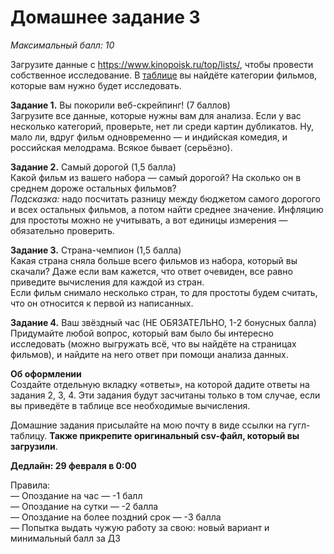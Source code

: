 # Домашнее задание 3
*Максимальный балл: 10*

Загрузите данные с https://www.kinopoisk.ru/top/lists/, чтобы провести собственное исследование. В [таблице](https://docs.google.com/spreadsheets/d/1hgP0StRylT0XtmnPFtdvxuHq05vNeub88nNxdPbnMEQ/edit?usp=sharing) вы найдёте категории фильмов, которые вам нужно будет исследовать.

**Задание 1.** Вы покорили веб-скрейпинг! (7 баллов) <br>
Загрузите все данные, которые нужны вам для анализа. Если у вас несколько категорий, проверьте, нет ли среди картин дубликатов. Ну, мало ли, вдруг фильм одновременно — и индийская комедия, и российская мелодрама. Всякое бывает (серьёзно). <br>

**Задание 2.** Самый дорогой (1,5 балла) <br>
Какой фильм из вашего набора — самый дорогой? На сколько он в среднем дороже остальных фильмов? <br>
*Подсказка:* надо посчитать разницу между бюджетом самого дорогого и всех остальных фильмов, а потом найти среднее значение. Инфляцию для простоты можно не учитывать, а вот единицы измерения — обязательно проверить. <br>

**Задание 3.** Страна-чемпион (1,5 балла)<br>
Какая страна сняла больше всего фильмов из набора, который вы скачали? Даже если вам кажется, что ответ очевиден, все равно приведите вычисления для каждой из стран.<br>
Если фильм снимало несколько стран, то для простоты будем считать, что он относится к первой из написанных.<br>

**Задание 4.** Ваш звёздный час (НЕ ОБЯЗАТЕЛЬНО, 1-2 бонусных балла)<br>
Придумайте любой вопрос, который вам было бы интересно исследовать (можно выгружать всё, что вы найдёте на страницах фильмов), и найдите на него ответ при помощи анализа данных.

**Об оформлении**<br>
Создайте отдельную вкладку «ответы», на которой дадите ответы на задания 2, 3, 4. Эти задания будут засчитаны только в том случае, если вы приведёте в таблице все необходимые вычисления.

Домашние задания присылайте на мою почту в виде ссылки на гугл-таблицу.
**Также прикрепите оригинальный csv-файл, который вы загрузили**. 

**Дедлайн: 29 февраля в 0:00** <br>

Правила:<br>
— Опоздание на час — -1 балл <br>
— Опоздание на сутки — -2 балла <br>
— Опоздание на более поздний срок — -3 балла <br>
— Попытка выдать чужую работу за свою: новый вариант и минимальный балл за ДЗ <br>
